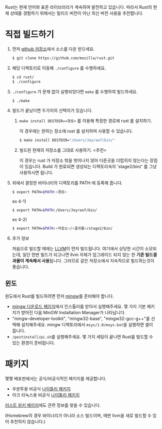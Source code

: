 Rust는 현재 언어와 표준 라이브러리가 계속하여 발전하고 있습니다.
따라서 Rust의 현재 상태를 경험하기 위해서는 릴리즈 버전이 아닌 최신 버전 사용을 추천합니다.

# 직접 빌드하기

1. 먼저 [github 저장소][rust-github]에서 소스를 다운 받으세요.

    ```bash
    $ git clone https://github.com/mozilla/rust.git
    ```

2. 해당 디렉토리로 이동해 `./configure` 를 수행하세요.

    ```bash
    $ cd rust/
    $ ./configure
    ```

3. `./configure` 가 문제 없이 실행되었다면 `make` 를 수행하여 빌드하세요.

    ```bash
    $ ./make
    ```

4. 빌드가 끝났다면 두가지의 선택지가 있습니다.

    1. `make install DESTDIR=<경로>` 를 이용해 특정한 경로에 rust 를 설치하기.

        이 경우에는 원하는 장소에 rust 를 설치하여 사용할 수 있습니다.

        ```bash
        $ make install DESTDIR="/Users/Jeyraof/bin/"
        ```

    2. 빌드된 현재의 저장소를 그대로 사용하기. <추천>

        이 경우는 rust 가 저장소 밖을 벗어나지 않아 다른곳을 더럽히지 않는다는 장점이 있습니다. Build 가 완료되면 생성되는 디렉토리속의 'stage2/bin/' 를 그냥 사용하시면 됩니다.

5. 위에서 결정한 바이너리의 디렉토리를 PATH 에 등록해 줍니다.

    ```bash
    $ export PATH=$PATH:<경로>
    ```

    ex 4-1)

    ```bash
    $ export PATH=$PATH:/Users/Jeyraof/bin/
    ```

    ex 4-2)

    ```bash
    $ export PATH=$PATH:<저장소>/<결과물>/stage2/bin/
    ```

6. 추가 정보

    처음으로 빌드할 때에는 [LLVM][llvm]이 먼저 빌드됩니다. 여기에서 상당한 시간이 소모되는데, 일단 한번 빌드가 되고나면 llvm 자체가 업그레이드 되지 않는 한 **기존 빌드결과물이 계속해서 사용**됩니다. 그러므로 같은 저장소에서 지속적으로 빌드하는것이 좋습니다.

## 윈도

윈도에서 Rust를 빌드하려면 먼저 [mingw][]를 준비해야 합니다.

-   [mingw 다운로드 페이지][mingw-sf-files]에서 인스톨러를 받아서 실행해주세요.
    몇 가지 기본 패키지가 받아진 다음 MinGW Installation Manager가 나타납니다.
-   "mingw-developer-toolkit", "mingw32-base", "mingw32-gcc-g++"를 선택해 설치해주세요.
    mingw 디렉토리에서 `msys/1.0/msys.bat`을 실행하면 셸이 뜹니다.
-   `/postinstall/pi.sh`를 실행해주세요.
    몇 가지 세팅이 끝나면 Rust를 빌드할 수 있는 환경이 준비됩니다.

# 패키지

몇몇 배포판에서는 공식/비공식적인 패키지를 제공합니다.

-   우분투용 비공식 [나이틀리 패키지][rust-nightly-ubuntu]
-   아크 리눅스용 비공식 [나이틀리 패키지][rust-nightly-arch]

[러스트 위키 페이지][rust-packages]에도 관련 정보를 찾을 수 있습니다.

(Homebrew의 경우 바이너리가 아니라 소스 빌드이며, 매번 llvm을 새로 빌드할 수 있어
추천하지 않습니다.)

[rust-github]: http://github.com/mozilla/rust
[rust-nightly-ubuntu]: https://launchpad.net/~hansjorg/+archive/rust
[llvm]: http://llvm.org/
[mingw]: http://mingw.org/
[mingw-sf-files]: http://sourceforge.net/projects/mingw/files/
[rust-packages]: https://github.com/mozilla/rust/wiki/Doc-packages,-editors,-and-other-tools
[rust-nightly-arch]: http://pkgbuild.com/~thestinger/repo/
